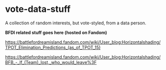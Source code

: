 # vote-data-stuff
A collection of random interests, but vote-styled, from a data person.

**BFDI related stuff goes here (hosted on Fandom)**

https://battlefordreamisland.fandom.com/wiki/User_blog:Horizontalshading/TPOT_Elimination_Predictions_(as_of_TPOT_15)

https://battlefordreamisland.fandom.com/wiki/User_blog:Horizontalshading/BFB_-_If_(Team)_lost,_who_would_leave%3F
